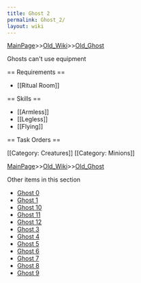 ```yaml
---
title: Ghost 2
permalink: Ghost_2/
layout: wiki
---
```


[MainPage](/keeperrl_wiki/ "wikilink")>>[Old_Wiki](/keeperrl_wiki/Old_Wiki "wikilink")>>[Old_Ghost](/keeperrl_wiki/Old_Ghost "wikilink")

Ghosts can't use equipment

== Requirements ==
* [[Ritual Room]]

== Skills ==
* [[Armless]]
* [[Legless]]
* [[Flying]]

== Task Orders ==

[[Category: Creatures]]
[[Category: Minions]]

[MainPage](/keeperrl_wiki/ "wikilink")>>[Old_Wiki](/keeperrl_wiki/Old_Wiki "wikilink")>>[Old_Ghost](/keeperrl_wiki/Old_Ghost "wikilink")

Other items in this section
-    [Ghost 0](/keeperrl_wiki/Ghost_0 "wikilink")
-    [Ghost 1](/keeperrl_wiki/Ghost_1 "wikilink")
-    [Ghost 10](/keeperrl_wiki/Ghost_10 "wikilink")
-    [Ghost 11](/keeperrl_wiki/Ghost_11 "wikilink")
-    [Ghost 12](/keeperrl_wiki/Ghost_12 "wikilink")
-    [Ghost 3](/keeperrl_wiki/Ghost_3 "wikilink")
-    [Ghost 4](/keeperrl_wiki/Ghost_4 "wikilink")
-    [Ghost 5](/keeperrl_wiki/Ghost_5 "wikilink")
-    [Ghost 6](/keeperrl_wiki/Ghost_6 "wikilink")
-    [Ghost 7](/keeperrl_wiki/Ghost_7 "wikilink")
-    [Ghost 8](/keeperrl_wiki/Ghost_8 "wikilink")
-    [Ghost 9](/keeperrl_wiki/Ghost_9 "wikilink")

